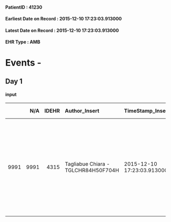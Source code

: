 
#### PatientID : 41230
#### Earliest Date on Record : 2015-12-10 17:23:03.913000
#### Latest Date on Record : 2015-12-10 17:23:03.913000
#### EHR Type : AMB

# Events - 

## Day 1

#### input
|      |    N/A |   IDEHR | Author_Insert                       | TimeStamp_Insert           | EHRType   |   PatientID |   IDDigitalSignDocument | persone_vicine   |   Unnamed: 0_x.1 |   IDANAMNESI_SOCIALE | Patient   | FamigliaAltro   | Paziente_T   | FamigliaAltro_T   |   Non_Rilevabile_x.1 | Note_Non_Rilevabile_x.1   | opt_Problemi   | chk_contr_sintomi   | chk_competenza                                 | opt_paziente_a      | opt_famiglia_a   | opt_adeguatezza   | ds_note_ad                                                                                                                                                                   | opt_paziente_solo   | ds_note_con                                                 | opt_presente_assente   | Presenza_minori   | Caregiver_principale   | opt_capacita     | ds_familiari_coinv                                                                                                                                                                  | opt_necessario   | opt_presente   | opt_risorse_ec   | opt_paziente_psi   | opt_Ins_vol   | opt_esenzione   | opt_inv_civile            |   ds_codice_es | Needs                   | Domestic partnership   | Fragility   | opt_disponibilita_f   | opt_indennita_acc         | opt_legge                 | opt_famiglia_psi   | opt_disponibilit_paz   |
|-----:|-------:|--------:|:------------------------------------|:---------------------------|:----------|------------:|------------------------:|:-----------------|-----------------:|---------------------:|:----------|:----------------|:-------------|:------------------|---------------------:|:--------------------------|:---------------|:--------------------|:-----------------------------------------------|:--------------------|:-----------------|:------------------|:-----------------------------------------------------------------------------------------------------------------------------------------------------------------------------|:--------------------|:------------------------------------------------------------|:-----------------------|:------------------|:-----------------------|:-----------------|:------------------------------------------------------------------------------------------------------------------------------------------------------------------------------------|:-----------------|:---------------|:-----------------|:-------------------|:--------------|:----------------|:--------------------------|---------------:|:------------------------|:-----------------------|:------------|:----------------------|:--------------------------|:--------------------------|:-------------------|:-----------------------|
| 9991 |   9991 |    4315 | Tagliabue Chiara - TGLCHR84H50F704H | 2015-12-10 17:23:03.913000 | AMB       |       41230 |                  210575 | N/A              |             2032 |                 1382 | Si#1      | Si#1            | No#0         | Si#1              |                    0 | NR                        | Si#1           | controllo sintomi#0 | competenza/capacit√† assistenziale caregiver#0 | Sovradimensionate#0 | Congruenti#1     | Si#1              | Il marito si occupa di tutta l'assistenza con un buon supporto da parte dei figli, da verificare la tenuta emotiva del nucleo familiare in relazione all'evoluzione clinica. | No#0                | Vive con il marito Giorgio di 80 aa, ingegnere in pensione. | Presente#1             | No#0              | husband                | Incrementabile#1 | Due figli: Silvia di 45 aa, coniugata con due figli gemelli di 1 aa e mezzo. Alberto di 49 aa, divorziato, con un figlio di 16 aa che vive a Ginevra con la madre, vive a Shanghai. | Si#1             | Si#1           | Adeguate#1       | No#0               | No#0          | Si#1            | in fase di accertamento#2 |             48 | Clinici#0;Psicologici#2 | Coniuge/Convivente#0   | psichica#2  | Si#1                  | in fase di accertamento#2 | in fase di accertamento#2 | S√¨#1              | Si#1                   |


